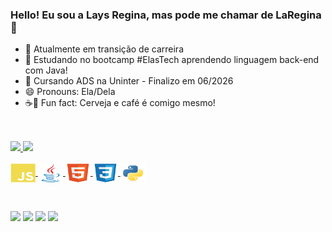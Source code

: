 ### Hello! Eu sou a Lays Regina, mas pode me chamar de LaRegina  👋


- 🔭 Atualmente em transição de carreira
- 🌱 Estudando no bootcamp #ElasTech aprendendo linguagem back-end com Java!
- 🌱 Cursando ADS na Uninter - Finalizo em 06/2026
- 😄 Pronouns: Ela/Dela
- ☕🍺 Fun fact: Cerveja e café é comigo mesmo!

##

<div>
  <br><a href="https://beacons.ai/laregn">
  <img height="180em" src="https://github-readme-stats.vercel.app/api?username=laregn&show_icons=false&theme=midnight-purple&include_all_commits-true&count_private=true">
  <img height="180em" src="https://github-readme-stats.vercel.app/api/top-langs/?username=laregn&layout=compact&langs_count=16&theme=midnight-purple">
  
</div>


<div style="display: inline_block"><br>
  <img align="center" alt="laregn-Js" height="30" width="40" src="https://raw.githubusercontent.com/devicons/devicon/master/icons/javascript/javascript-plain.svg">
  <img align="center" alt="laregn-Java" height="30" width="40" src="https://raw.githubusercontent.com/devicons/devicon/master/icons/java/java-original.svg">
  <img align="center" alt="laregn-HTML" height="30" width="40" src="https://raw.githubusercontent.com/devicons/devicon/master/icons/html5/html5-original.svg">
  <img align="center" alt="laregn-CSS" height="30" width="40" src="https://raw.githubusercontent.com/devicons/devicon/master/icons/css3/css3-original.svg">
  <img align="center" alt="laregn-Python" height="30" width="40" src="https://raw.githubusercontent.com/devicons/devicon/master/icons/python/python-original.svg">
  <br><br>
</div>

##

<div> 
  <a href="https://instagram.com/laysregina" target="_blank"><img src="https://img.shields.io/badge/-Instagram-%23E4405F?style=for-the-badge&logo=instagram&logoColor=white" target="_blank"></a>
 <a href="https://discord.gg/laysregn" target="_blank"><img src="https://img.shields.io/badge/Discord-7289DA?style=for-the-badge&logo=discord&logoColor=white" target="_blank"></a> 
  <a href="mailto:lays.lays99@outlook.com"><img src="https://img.shields.io/badge/Microsoft_Outlook-0078D4?style=for-the-badge&logo=microsoft-outlook&logoColor=white" target="_blank"></a>
  <a href="https://www.linkedin.com/in/laysregn" target="_blank"><img src="https://img.shields.io/badge/-LinkedIn-%230077B5?style=for-the-badge&logo=linkedin&logoColor=white" target="_blank"></a> 
</div>
